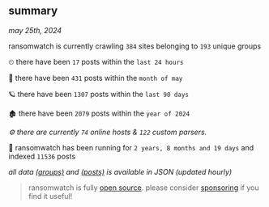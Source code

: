 
## summary
_may 25th, 2024_

ransomwatch is currently crawling `384` sites belonging to `193` unique groups

⏲ there have been `17` posts within the `last 24 hours`

🦈 there have been `431` posts within the `month of may`

🪐 there have been `1307` posts within the `last 90 days`

🏚 there have been `2079` posts within the `year of 2024`

_⚙️ there are currently `74` online hosts & `122` custom parsers._

🦕 ransomwatch has been running for `2 years, 8 months and 19 days` and indexed `11536` posts

_all data  [(groups)](http://ransomwhat.telemetry.ltd/groups) and [(posts)](http://ransomwhat.telemetry.ltd/posts) is available in JSON (updated hourly)_

> ransomwatch is fully [open source](https://github.com/joshhighet/ransomwatch#ransomwatch--). please consider [sponsoring](https://github.com/sponsors/joshhighet) if you find it useful!
